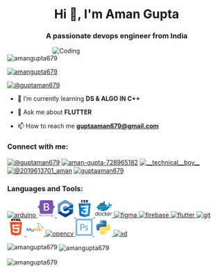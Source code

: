 <!-- [![MasterHead](https://www.bing.com/th/id/OGC.e84b13b51e95592626b94669218a18da?pid=1.7&rurl=https%3a%2f%2fthumbs.gfycat.com%2fOccasionalDamagedIggypops-max-1mb.gif&ehk=JWGuZPWrTyV%2bvyBAxsf8EkhXAlNqJR5V81Gt7tOQDmw%3d)] -->
<h1 align="center">Hi 👋, I'm Aman Gupta</h1>
<h3 align="center">A passionate devops engineer from India</h3>
<img align="right" alt="Coding" width="400" src="https://cdn.dribbble.com/users/1059583/screenshots/4171367/coding-freak.gif">

<p align="left"> <img src="https://komarev.com/ghpvc/?username=amangupta679&label=Profile%20views&color=0e75b6&style=flat" alt="amangupta679" /> </p>

<p align="left"> <a href="https://github.com/ryo-ma/github-profile-trophy"><img src="https://github-profile-trophy.vercel.app/?username=amangupta679" alt="amangupta679" /></a> </p>

<p align="left"> <a href="https://twitter.com/@guptaman679" target="blank"><img src="https://img.shields.io/twitter/follow/@guptaman679?logo=twitter&style=for-the-badge" alt="@guptaman679" /></a> </p>

- 🌱 I’m currently learning **DS & ALGO IN C++**

- 💬 Ask me about **FLUTTER**

- 📫 How to reach me **guptaaman679@gmail.com**

<h3 align="left">Connect with me:</h3>
<p align="left">
<a href="https://twitter.com/@guptaman679" target="blank"><img align="center" src="https://raw.githubusercontent.com/rahuldkjain/github-profile-readme-generator/master/src/images/icons/Social/twitter.svg" alt="@guptaman679" height="30" width="40" /></a>
<a href="https://linkedin.com/in/aman-gupta-728965182" target="blank"><img align="center" src="https://raw.githubusercontent.com/rahuldkjain/github-profile-readme-generator/master/src/images/icons/Social/linked-in-alt.svg" alt="aman-gupta-728965182" height="30" width="40" /></a>
<a href="https://instagram.com/__technical__boy__" target="blank"><img align="center" src="https://raw.githubusercontent.com/rahuldkjain/github-profile-readme-generator/master/src/images/icons/Social/instagram.svg" alt="__technical__boy__" height="30" width="40" /></a>
<a href="https://www.hackerrank.com/@2019613701_aman" target="blank"><img align="center" src="https://raw.githubusercontent.com/rahuldkjain/github-profile-readme-generator/master/src/images/icons/Social/hackerrank.svg" alt="@2019613701_aman" height="30" width="40" /></a>
<a href="https://www.leetcode.com/guptaaman679" target="blank"><img align="center" src="https://raw.githubusercontent.com/rahuldkjain/github-profile-readme-generator/master/src/images/icons/Social/leet-code.svg" alt="guptaaman679" height="30" width="40" /></a>
</p>

<h3 align="left">Languages and Tools:</h3>
<p align="left"> <a href="https://www.arduino.cc/" target="_blank" rel="noreferrer"> <img src="https://cdn.worldvectorlogo.com/logos/arduino-1.svg" alt="arduino" width="40" height="40"/> </a> <a href="https://getbootstrap.com" target="_blank" rel="noreferrer"> <img src="https://raw.githubusercontent.com/devicons/devicon/master/icons/bootstrap/bootstrap-plain-wordmark.svg" alt="bootstrap" width="40" height="40"/> </a> <a href="https://www.w3schools.com/cpp/" target="_blank" rel="noreferrer"> <img src="https://raw.githubusercontent.com/devicons/devicon/master/icons/cplusplus/cplusplus-original.svg" alt="cplusplus" width="40" height="40"/> </a> <a href="https://www.w3schools.com/css/" target="_blank" rel="noreferrer"> <img src="https://raw.githubusercontent.com/devicons/devicon/master/icons/css3/css3-original-wordmark.svg" alt="css3" width="40" height="40"/> </a> <a href="https://www.docker.com/" target="_blank" rel="noreferrer"> <img src="https://raw.githubusercontent.com/devicons/devicon/master/icons/docker/docker-original-wordmark.svg" alt="docker" width="40" height="40"/> </a> <a href="https://www.figma.com/" target="_blank" rel="noreferrer"> <img src="https://www.vectorlogo.zone/logos/figma/figma-icon.svg" alt="figma" width="40" height="40"/> </a> <a href="https://firebase.google.com/" target="_blank" rel="noreferrer"> <img src="https://www.vectorlogo.zone/logos/firebase/firebase-icon.svg" alt="firebase" width="40" height="40"/> </a> <a href="https://flutter.dev" target="_blank" rel="noreferrer"> <img src="https://www.vectorlogo.zone/logos/flutterio/flutterio-icon.svg" alt="flutter" width="40" height="40"/> </a> <a href="https://git-scm.com/" target="_blank" rel="noreferrer"> <img src="https://www.vectorlogo.zone/logos/git-scm/git-scm-icon.svg" alt="git" width="40" height="40"/> </a> <a href="https://www.w3.org/html/" target="_blank" rel="noreferrer"> <img src="https://raw.githubusercontent.com/devicons/devicon/master/icons/html5/html5-original-wordmark.svg" alt="html5" width="40" height="40"/> </a> <a href="https://www.mysql.com/" target="_blank" rel="noreferrer"> <img src="https://raw.githubusercontent.com/devicons/devicon/master/icons/mysql/mysql-original-wordmark.svg" alt="mysql" width="40" height="40"/> </a> <a href="https://opencv.org/" target="_blank" rel="noreferrer"> <img src="https://www.vectorlogo.zone/logos/opencv/opencv-icon.svg" alt="opencv" width="40" height="40"/> </a> <a href="https://www.photoshop.com/en" target="_blank" rel="noreferrer"> <img src="https://raw.githubusercontent.com/devicons/devicon/master/icons/photoshop/photoshop-line.svg" alt="photoshop" width="40" height="40"/> </a> <a href="https://www.python.org" target="_blank" rel="noreferrer"> <img src="https://raw.githubusercontent.com/devicons/devicon/master/icons/python/python-original.svg" alt="python" width="40" height="40"/> </a> <a href="https://www.adobe.com/products/xd.html" target="_blank" rel="noreferrer"> <img src="https://cdn.worldvectorlogo.com/logos/adobe-xd.svg" alt="xd" width="40" height="40"/> </a> </p>

<p><img align="left" src="https://github-readme-stats.vercel.app/api/top-langs?username=amangupta679&show_icons=true&locale=en&layout=compact" alt="amangupta679" /></p>

<p>&nbsp;<img align="center" src="https://github-readme-stats.vercel.app/api?username=amangupta679&show_icons=true&locale=en" alt="amangupta679" /></p>

<p><img align="center" src="https://github-readme-streak-stats.herokuapp.com/?user=amangupta679&" alt="amangupta679" /></p>
